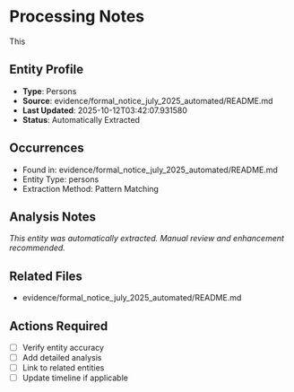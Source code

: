 # Processing Notes
This

## Entity Profile
- **Type**: Persons
- **Source**: evidence/formal_notice_july_2025_automated/README.md
- **Last Updated**: 2025-10-12T03:42:07.931580
- **Status**: Automatically Extracted

## Occurrences
- Found in: evidence/formal_notice_july_2025_automated/README.md
- Entity Type: persons
- Extraction Method: Pattern Matching

## Analysis Notes
*This entity was automatically extracted. Manual review and enhancement recommended.*

## Related Files
- evidence/formal_notice_july_2025_automated/README.md

## Actions Required
- [ ] Verify entity accuracy
- [ ] Add detailed analysis
- [ ] Link to related entities
- [ ] Update timeline if applicable

